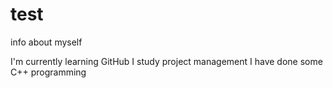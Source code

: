 # test
info about myself

I'm currently learning GitHub
I study project management
I have done some C++ programming
